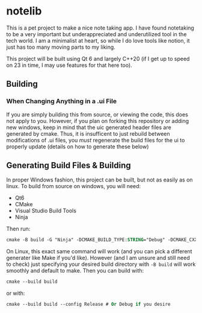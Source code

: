 # notelib
This is a pet project to make a nice note taking app. I have found notetaking
to be a very important but underappreciated and underutilized tool in the tech
world. I am a minimalist at heart, so while I do love tools like notion, it
just has too many moving parts to my liking.

This project will be built using Qt 6 and largely C++20 (if I get up to speed
on 23 in time, I may use features for that here too).

## Building
### When Changing Anything in a .ui File
If you are simply building this from source, or viewing the code, this does not
apply to you. However, if you plan on forking this repository or adding new
windows, keep in mind that the uic generated header files are generated by
cmake. Thus, it is insufficent to just rebuild between modifications of .ui
files, you <em>must</em> regenerate the build files for the ui to properly
update (details on how to generate these below)

## Generating Build Files & Building
In proper Windows fashion, this project can be built, but not as easily as on
linux. To build from source on windows, you will need:

* Qt6
* CMake
* Visual Studio Build Tools
* Ninja

Then run:

```.ps
cmake -B build -G "Ninja" -DCMAKE_BUILD_TYPE:STRING="Debug" -DCMAKE_CXX_FLAGS:STRING="-DQT_QML_DEBUG"
```

On Linux, this exact same command will work (and you can pick a different
generater like Make if you'd like). However (and I am unsure and still need to
check) just specifying your desired build directory with <code>-B build</code>
will work smoothly and default to make. Then you can build with:

```.ps
cmake --build build
```

or with:

```.ps
cmake --build build --config Release # Or Debug if you desire
```


